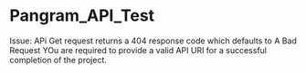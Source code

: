 # Pangram_API_Test

Issue: APi Get request returns a 404 response code which defaults to A Bad Request
YOu are required to provide a valid API URI for a successful completion of the project. 
